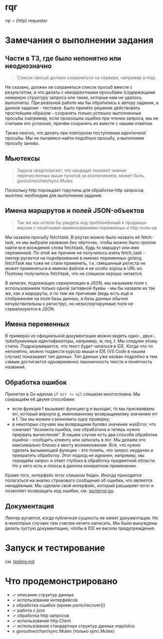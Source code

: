 # rqr
rqr = (http) requester

# Замечания о выполнении задания

## Части в ТЗ, где было непонятно или неоднозначно
> Список просьб должен сохраняться на сервере, например в map.

Не сказано, должен ли сохраняться список просьб вместе с результатом, и что делать 
с некорректными просьбами (содержащими неверную структуру запроса или такие, которые
нам не удалось выполнять). При реальной работе мы бы обратились к автору задания, 
а данное задание - тестовое. Было принято решение действовать простейшим образом - 
сохранять только успешно выполненные просьбы (например, если произошла ошибка при
чтении запроса, мы не считаем это успехом), причём сохранять их вместе с нашим ответом. 

Также неясно, что делать при повторном поступлении идентичной просьбы. Мы не пытаемся
найти подобную просьбу, а выполняем просьбу заново. 

## Мьютексы
> Задача предполагает, что кандидат покажет знание перечисленных выше пунктов за исключением, может быть, goroutine/chan/sync.Mutex. 

Поскольку http порождает горутины для обработки http запросов, мьютекс необходим
для выполнения задания. 

## Имена маршрутов и полей JSON-объектов
> Так же мы хотели бы увидеть код приближённый к продакшн версии с понятными наименованиями переменных и http route-ов

Мы назвали просьбу fetchtask. В роутах можно было назвать её fetch-task, но мы выбрали название без чёрточек, чтобы можно было грепом найти все вхождения слова fetchtask, будь то маршрут или имя переменной. По этой же причине не получилось взять fetch_task - линтер ругается на подчёркивания в именах переменных golang. fetchTask мы тоже не стали применять, т.к. смешанный регистр не может применяться в именах файлов и не особо хорош в URL-ах. Поэтому получилось fetchtask, что не слишком хорошо читается. 

В записях, подлежащих сериализации в JSON, мы называем поля с использованием только одной заглавной буквы - мы бы назвали их так же, как и маршруты,
и по тем же причинам (ведь есть ещё и отображение на поля базы данных, а базы данных обычно нечувствительны к регистру), но неэкспортируемые поля не сериализуются в JSON.

## Имена переменных
В примерах из официальной документации можно видеть одно-, двух-, трёхбуквенные идентификаторы, например, w, req, t. 
Мы следуем этому стилю. Подразумевается, что текст будет читаться в IDE. Когда что-то непонятно, можно подвести курсор мыши
и IDE (VS Code в нашем случае) показывает тип данных. Тип данных уже назван подробно и тем самым достигается одновременно
лаконичность текста и понятность названий. 

## Обработка ошибок
Принятая в Go идиома `if err != nil` слишком многословна. Мы сокращаём её двумя способами:

- если функция f вызывает функцию g и выходит, то мы присваиваем err, который вернула g, именованному возвращаемому значению err в f. Так мы можем сэкономить одну проверку;
- в некоторых случаях мы возвращаем булево значение wasError, что означает "возникла ошибка, она обработана и теперь нужно прервать вычисление". В нашем случае есть два способа обработки ошибок - сообщить клиенту или записать в лог. Мы делаем это максимально близко к месту возникновения. Всё, что нужно сделать вызывающей функции - это понять, что запрос неудачен и прекратить обработку. Этот подход не идеален, например, мы передаём запрос и ответ глубоко в обработку предметной области. Но у него есть и плюсы в данном конкретном применении. 

Кроме того, интерфейс error слишком беден. Иногда приходится полагаться на анализ строкового сообщения об ошибки, 
что является ненадёжным. Мы сделали свой интерфейс, который расширяет error и позволяет возвращать 
код ошибки, см. [jsonerror.go](jsonerror.go).

## Документация
Линтер ругается, когда публичная сущность не имеет документации. Но в некоторых случаях там совсем нечего написать. Мы были вынуждены
делать пустую документацию, чтобы в IDE не висели предупреждения. 


# Запуск и тестирование
см. [testing.md](testing.md)

# Что продемонстрировано

* ✓ описание структур данных
* ✓ использование интерфейсов 
* ± обработка ошибок  (кроме panic/recover())
* ✓ работа с json 
* ✓ обработка http запросов 
* ✓ использование http.Client 
* ✓ использование стандартных структур данных map/slice 
* ± goroutine/chan/sync.Mutex (только sync.Mutex)
